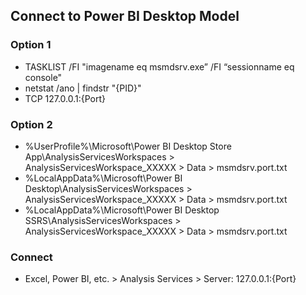 ## Connect to Power BI Desktop Model
### Option 1
* TASKLIST /FI "imagename eq msmdsrv.exe” /FI “sessionname eq console"
* netstat /ano | findstr "{PID}"
* TCP    127.0.0.1:{Port}
### Option 2
* %UserProfile%\Microsoft\Power BI Desktop Store App\AnalysisServicesWorkspaces > AnalysisServicesWorkspace_XXXXX > Data > msmdsrv.port.txt
* %LocalAppData%\Microsoft\Power BI Desktop\AnalysisServicesWorkspaces > AnalysisServicesWorkspace_XXXXX > Data > msmdsrv.port.txt
* %LocalAppData%\Microsoft\Power BI Desktop SSRS\AnalysisServicesWorkspaces > AnalysisServicesWorkspace_XXXXX > Data > msmdsrv.port.txt

### Connect
* Excel, Power BI, etc. > Analysis Services > Server: 127.0.0.1:{Port}
